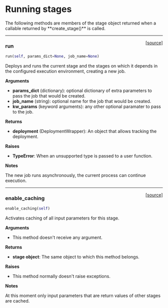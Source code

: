 <h1>Running stages</h1>
The following methods are members of the stage object returned when a callable returned by **create_stage()** is called.

----

<span style="float:right;">[[source]](https://github.com/DeepLearnI/foundations/blob/master/foundations/stage_connector_wrapper.py#L84)</span>

### run


```python
run(self, params_dict=None, job_name=None)
```



Deploys and runs the current stage and the stages on which it depends in the configured execution
environment, creating a new job.

__Arguments__

- __params_dict__ (dictionary): optional dictionary of extra parameters to pass the job that would be created.
- __job_name__ (string): optional name for the job that would be created.
- __kw_params__ (keyword arguments): any other optional paramater to pass to the job.

__Returns__

- __deployment__ (DeploymentWrapper): An object that allows tracking the deployment.

__Raises__

- __TypeError__: When an unsupported type is passed to a user function.

__Notes__

The new job runs asynchronously, the current process can continue execution.


----

<span style="float:right;">[[source]](https://github.com/DeepLearnI/foundations/blob/master/foundations/stage_connector_wrapper.py#L57)</span>

### enable_caching


```python
enable_caching(self)
```



Activates caching of all input parameters for this stage.

__Arguments__

- This method doesn't receive any argument.

__Returns__

- __stage object__: The same object to which this method belongs.

__Raises__

- This method normally doesn't raise exceptions.

__Notes__

At this moment only input parameters that are return values of other stages are cached.


